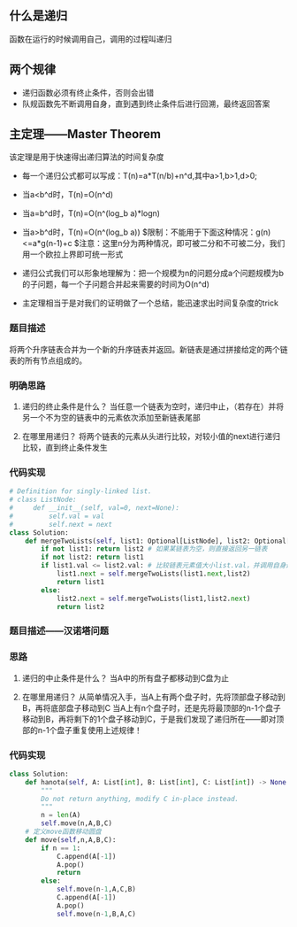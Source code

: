 ## 什么是递归
函数在运行的时候调用自己，调用的过程叫递归

## 两个规律
* 递归函数必须有终止条件，否则会出错
* 队规函数先不断调用自身，直到遇到终止条件后进行回溯，最终返回答案

## 主定理——Master Theorem
该定理是用于快速得出递归算法的时间复杂度
* 每一个递归公式都可以写成：T(n)=a*T(n/b)+n^d,其中a>1,b>1,d>0;
* 当a<b^d时，T(n)=O(n^d)
* 当a=b^d时，T(n)=O(n^(log_b a)*logn)
* 当a>b^d时，T(n)=O(n^(log_b a))
$限制：不能用于下面这种情况：g(n)<=a*g(n-1)+c
$注意：这里n分为两种情况，即可被二分和不可被二分，我们用一个欧拉上界即可统一形式

* 递归公式我们可以形象地理解为：把一个规模为n的问题分成a个问题规模为b的子问题，每一个子问题合并起来需要的时间为O(n^d)
* 主定理相当于是对我们的证明做了一个总结，能迅速求出时间复杂度的trick

### 题目描述
将两个升序链表合并为一个新的升序链表并返回。新链表是通过拼接给定的两个链表的所有节点组成的。

### 明确思路
1. 递归的终止条件是什么？
当任意一个链表为空时，递归中止，（若存在）并将另一个不为空的链表中的元素依次添加至新链表尾部

2. 在哪里用递归？
将两个链表的元素从头进行比较，对较小值的next进行递归比较，直到终止条件发生

### 代码实现
```Python
# Definition for singly-linked list.
# class ListNode:
#     def __init__(self, val=0, next=None):
#         self.val = val
#         self.next = next
class Solution:
    def mergeTwoLists(self, list1: Optional[ListNode], list2: Optional[ListNode]) -> Optional[ListNode]:
        if not list1: return list2 # 如果某链表为空，则直接返回另一链表
        if not list2: return list1
        if list1.val <= list2.val: # 比较链表元素值大小list.val，并调用自身递归
            list1.next = self.mergeTwoLists(list1.next,list2)
            return list1
        else:
            list2.next = self.mergeTwoLists(list1,list2.next)
            return list2
```

### 题目描述——汉诺塔问题
### 思路
1. 递归的中止条件是什么？
当A中的所有盘子都移动到C盘为止

2. 在哪里用递归？
从简单情况入手，当A上有两个盘子时，先将顶部盘子移动到B，再将底部盘子移动到C
当A上有n个盘子时，还是先将最顶部的n-1个盘子移动到B，再将剩下的1个盘子移动到C，于是我们发现了递归所在——即对顶部的n-1个盘子重复使用上述规律！

### 代码实现
```Python
class Solution:
    def hanota(self, A: List[int], B: List[int], C: List[int]) -> None:
        """
        Do not return anything, modify C in-place instead.
        """
        n = len(A)
        self.move(n,A,B,C)
    # 定义move函数移动圆盘
    def move(self,n,A,B,C):
        if n == 1:
            C.append(A[-1])
            A.pop()
            return 
        else:
            self.move(n-1,A,C,B)
            C.append(A[-1])
            A.pop()
            self.move(n-1,B,A,C)
```